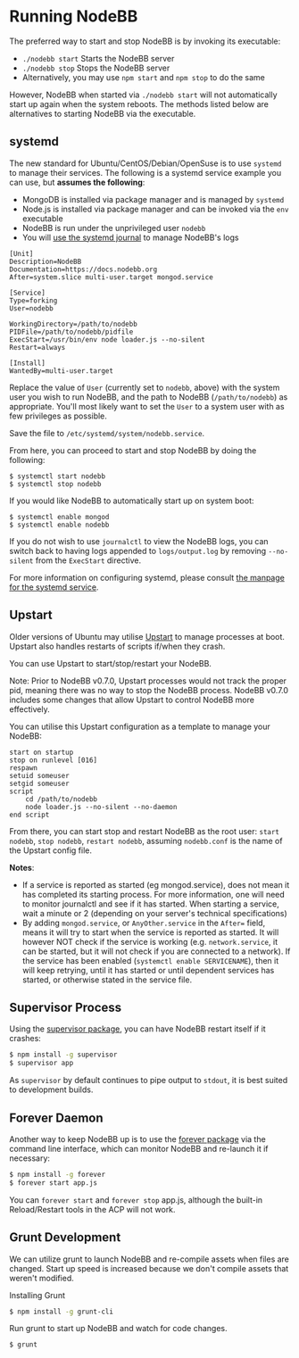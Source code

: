 Running NodeBB
==============

The preferred way to start and stop NodeBB is by invoking its
executable:

* `./nodebb start` Starts the NodeBB server
* `./nodebb stop` Stops the NodeBB server
* Alternatively, you may use `npm start` and `npm stop` to do the same

However, NodeBB when started via `./nodebb start` will not automatically start up again when the system reboots. The methods listed below are alternatives to starting NodeBB via the
executable.

## systemd

The new standard for Ubuntu/CentOS/Debian/OpenSuse is to use `systemd` to manage their services. The following is a systemd service example you can use, but **assumes the following**:

* MongoDB is installed via package manager and is managed by `systemd`
* Node.js is installed via package manager and can be invoked via the `env` executable
* NodeBB is run under the unprivileged user `nodebb`
* You will [use the systemd journal](https://www.digitalocean.com/community/tutorials/how-to-use-journalctl-to-view-and-manipulate-systemd-logs) to manage NodeBB's logs

```
[Unit]
Description=NodeBB
Documentation=https://docs.nodebb.org
After=system.slice multi-user.target mongod.service

[Service]
Type=forking
User=nodebb

WorkingDirectory=/path/to/nodebb
PIDFile=/path/to/nodebb/pidfile
ExecStart=/usr/bin/env node loader.js --no-silent
Restart=always

[Install]
WantedBy=multi-user.target
```

Replace the value of `User` (currently set to `nodebb`, above) with the system user you wish to run NodeBB, and the path to NodeBB (`/path/to/nodebb`) as appropriate.
You'll most likely want to set the `User` to a system user with as few privileges as possible.

Save the file to `/etc/systemd/system/nodebb.service`.

From here, you can proceed to start and stop NodeBB by doing the following:

```
$ systemctl start nodebb
$ systemctl stop nodebb
```

If you would like NodeBB to automatically start up on system boot:

```
$ systemctl enable mongod
$ systemctl enable nodebb
```

If you do not wish to use `journalctl` to view the NodeBB logs, you can switch back to having logs appended to `logs/output.log` by removing `--no-silent` from the `ExecStart` directive.

For more information on configuring systemd, please consult [the manpage for the systemd service](https://www.freedesktop.org/software/systemd/man/systemd.service.html).

## Upstart

Older versions of Ubuntu may utilise [Upstart](http://upstart.ubuntu.com/) to manage processes at boot. Upstart also handles restarts of scripts if/when they crash.

You can use Upstart to start/stop/restart your NodeBB.

Note: Prior to NodeBB v0.7.0, Upstart processes would not track the proper pid, meaning there was no way to stop the NodeBB process. NodeBB v0.7.0 includes some changes that allow Upstart to control NodeBB more effectively.

You can utilise this Upstart configuration as a template to manage your NodeBB:

```
start on startup
stop on runlevel [016]
respawn
setuid someuser
setgid someuser
script
    cd /path/to/nodebb
    node loader.js --no-silent --no-daemon
end script
```

From there, you can start stop and restart NodeBB as the root user:
`start nodebb`, `stop nodebb`, `restart nodebb`, assuming `nodebb.conf`
is the name of the Upstart config file.

**Notes**:

* If a service is reported as started (eg mongod.service), does not mean it has completed its starting process. For more information, one will need to monitor journalctl and see if it has started.  When starting a service, wait a minute or 2 (depending on your server's technical specifications)
* By adding `mongod.service`, or `AnyOther.service` in the `After=` field, means it will try to start when the service is reported as started. It will however NOT check if the service is working (e.g. `network.service`, it can be started, but it will not check if you are connected to a network). If the service has been enabled (`systemctl enable SERVICENAME`), then it will keep retrying, until it has started or until dependent services has started, or otherwise stated in the service file.

## Supervisor Process

Using the [supervisor package](https://github.com/isaacs/node-supervisor), you can have NodeBB
restart itself if it crashes:

``` bash
$ npm install -g supervisor
$ supervisor app
```

As `supervisor` by default continues to pipe output to `stdout`, it is
best suited to development builds.

## Forever Daemon

Another way to keep NodeBB up is to use the [forever
package](https://github.com/nodejitsu/forever) via the command line
interface, which can monitor NodeBB and re-launch it if necessary:

``` bash
$ npm install -g forever
$ forever start app.js
```

You can `forever start` and `forever stop` app.js, although the built-in Reload/Restart tools in the ACP will not work.

## Grunt Development

We can utilize grunt to launch NodeBB and re-compile assets when files
are changed. Start up speed is increased because we don't compile assets
that weren't modified.

Installing Grunt

``` bash
$ npm install -g grunt-cli
```

Run grunt to start up NodeBB and watch for code changes.

``` bash
$ grunt
```
